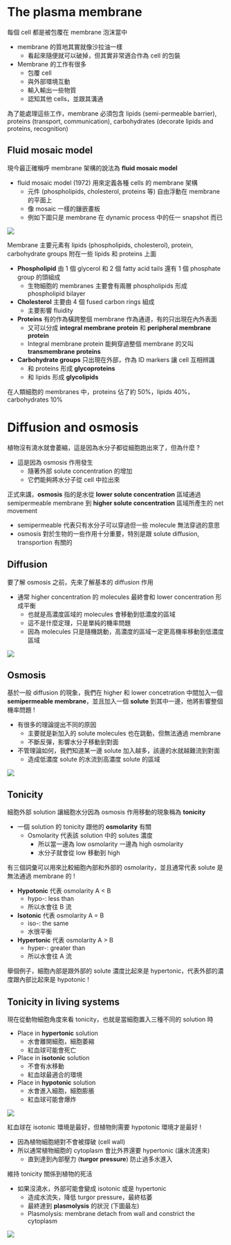 # The plasma membrane

每個 cell 都是被包覆在 membrane 泡沫當中

* membrane 的質地其實就像沙拉油一樣
  * 看起來隨便就可以破掉，但其實非常適合作為 cell 的包裝
* Membrane 的工作有很多
  * 包覆 cell
  * 與外部環境互動
  * 輸入輸出一些物質
  * 認知其他 cells，並跟其溝通

為了能處理這些工作，membrane 必須包含 lipids (semi-permeable barrier), proteins (transport, communication), carbohydrates (decorate lipids and proteins, recognition)

## Fluid mosaic model

現今最正確稱呼 membrane 架構的說法為 **fluid mosaic model**

* fluid mosaic model (1972) 用來定義各種 cells 的 membrane 架構
  * 元件 (phospholipids, cholesterol, proteins 等) 自由浮動在 membrane 的平面上
  * 像 mosaic 一樣的鑲嵌畫板
  * 例如下圖只是 membrane 在 dynamic process 中的任一 snapshot 而已

![](../.gitbook/assets/fluid_mosaic_model.png)

Membrane 主要元素有 lipids (phospholipids, cholesterol), protein, carbohydrate groups 附在一些 lipids 和 proteins 上面

* **Phospholipid** 由 1 個 glycerol 和 2 個 fatty acid tails 還有 1 個 phosphate group 的頭組成
  * 生物細胞的 membranes 主要會有兩層 phospholipids 形成 phospholipid bilayer
* **Cholesterol** 主要由 4 個 fused carbon rings 組成
  * 主要影響 fluidity
* **Proteins** 有的作為橫跨整個 membrane 作為通道，有的只出現在內外表面
  * 又可以分成 **integral membrane protein** 和 **peripheral membrane protein**
  * Integral membrane protein 能夠穿過整個 membrane 的又叫 **transmembrane proteins**
* **Carbohydrate groups** 只出現在外部，作為 ID markers 讓 cell 互相辨識
  * 和 proteins 形成 **glycoproteins**
  * 和 lipids 形成 **glycolipids**

在人類細胞的 membranes 中，proteins 佔了約 50%，lipids 40%，carbohydrates 10%

# Diffusion and osmosis

植物沒有澆水就會萎縮，這是因為水分子都從細胞跑出來了，但為什麼 ?

* 這是因為 osmosis 作用發生
  * 隨著外部 solute concentration 的增加
  * 它們能夠將水分子從 cell 中拉出來

正式來講，**osmosis** 指的是水從 **lower solute concentration** 區域通過 semipermeable membrane 到 **higher solute concentration** 區域所產生的 net movement

* semipermeable 代表只有水分子可以穿過但一些 molecule 無法穿過的意思
* osmosis 對於生物的一些作用十分重要，特別是跟 solute diffusion, transportion 有關的

## Diffusion

要了解 osmosis 之前，先來了解基本的 diffusion 作用

* 通常 higher concentration 的 molecules 最終會和 lower concentration 形成平衡
  * 也就是高濃度區域的 molecules 會移動到低濃度的區域
  * 這不是什麼定理，只是單純的機率問題
  * 因為 molecules 只是隨機跳動，高濃度的區域一定更高機率移動到低濃度區域

![](../.gitbook/assets/diffusion.jpg)


## Osmosis

基於一般 diffusion 的現象，我們在 higher 和 lower concetration 中間加入一個 **semipermeable membrane**，並且加入一個 **solute** 到其中一邊，他將影響整個機率問題 !

* 有很多的理論提出不同的原因
  * 主要就是新加入的 solute molecules 也在跳動，但無法通過 membrane
  * 不斷反彈，影響水分子移動到對面
* 不管理論如何，我們知道某一邊 solute 加入越多，該邊的水就越難流到對面
  * 造成低濃度 solute 的水流到高濃度 solute 的區域

![](../.gitbook/assets/osmosis.png)

## Tonicity

細胞外部 solution 讓細胞水分因為 osmosis 作用移動的現象稱為 **tonicity**

* 一個 solution 的 tonicity 跟他的 **osmolarity** 有關
  * Osmolarity 代表該 solution 中的 solutes 濃度
    * 所以當一邊為 low osmolarity 一邊為 high osmolarity
    * 水分子就會從 low 移動到 high

有三個詞彙可以用來比較細胞內部和外部的 osmolarity，並且通常代表 solute 是無法通過 membrane 的 !

* **Hypotonic** 代表 osmolarity A < B
  * hypo-: less than
  * 所以水會往 B 流
* **Isotonic** 代表 osmolarity A = B
  * iso-: the same
  * 水很平衡
* **Hypertonic** 代表 osmolarity A > B
  * hyper-: greater than
  * 所以水會往 A 流

舉個例子，細胞內部是跟外部的 solute 濃度比起來是 hypertonic，代表外部的濃度跟內部比起來是 hypotonic !

## Tonicity in living systems

現在從動物細胞角度來看 tonicity，也就是當細胞置入三種不同的 solution 時

* Place in **hypertonic** solution
  * 水會離開細胞，細胞萎縮
  * 紅血球可能會死亡
* Place in **isotonic** solution
  * 不會有水移動
  * 紅血球最適合的環境
* Place in **hypotonic** solution
  * 水會進入細胞，細胞膨脹
  * 紅血球可能會爆炸

![](../.gitbook/assets/animal_cell_tonicity.png)

紅血球在 isotonic 環境是最好，但植物則需要 hypotonic 環境才是最好 !

* 因為植物細胞絕對不會被撐破 (cell wall)
* 所以通常植物細胞的 cytoplasm 會比外界還要 hypertonic (讓水流進來)
  * 直到達到內部壓力 (**turgor pressure**) 防止過多水進入

維持 tonicity 關係到植物的死活

* 如果沒澆水，外部可能會變成 isotonic 或是 hypertonic
  * 造成水流失，降低 turgor pressure，最終枯萎
  * 最終達到 **plasmolysis** 的狀況 (下圖最左)
  * Plasmolysis: membrane detach from wall and constrict the cytoplasm

![](../.gitbook/assets/plant_cell_tonicity.png)


